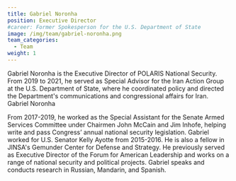 ```yaml
---
title: Gabriel Noronha
position: Executive Director
#career: Former Spokesperson for the U.S. Department of State
image: /img/team/gabriel-noronha.png
team_categories:
  - Team
weight: 1
---
```


Gabriel Noronha is the Executive Director of POLARIS National Security. From 2019 to 2021, he served as Special Advisor for the Iran Action Group at the U.S. Department of State, where he coordinated policy and directed the Department's communications and congressional affairs for Iran. Gabriel Noronha

From 2017-2019, he worked as the Special Assistant for the Senate Armed Services Committee under Chairmen John McCain and Jim Inhofe, helping write and pass Congress’ annual national security legislation. Gabriel worked for U.S. Senator Kelly Ayotte from 2015-2016. He is also a fellow in JINSA's Gemunder Center for Defense and Strategy. He previously served as Executive Director of the Forum for American Leadership and works on a range of national security and political projects. Gabriel speaks and conducts research in Russian, Mandarin, and Spanish.